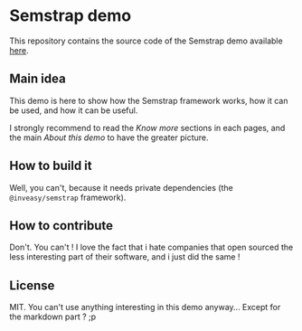 # Semstrap demo

This repository contains the source code of the Semstrap demo available [here](https://github.com/GoverAnter/semstrap-demo).

## Main idea

This demo is here to show how the Semstrap framework works, how it can be used, and how it can be useful.

I strongly recommend to read the *Know more* sections in each pages, and the main *About this demo* to have the greater picture.

## How to build it

Well, you can't, because it needs private dependencies (the `@inveasy/semstrap` framework).

## How to contribute

Don't. You can't !
I love the fact that i hate companies that open sourced the less interesting part of their software, and i just did the same !

## License

MIT. You can't use anything interesting in this demo anyway...
Except for the markdown part ? ;p